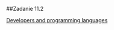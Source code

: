 ##Zadanie 11.2

[Developers and programming languages](https://www.kaggle.com/datasets/jaimevalero/developers-and-programming-languages?select=user-languages.csv)
